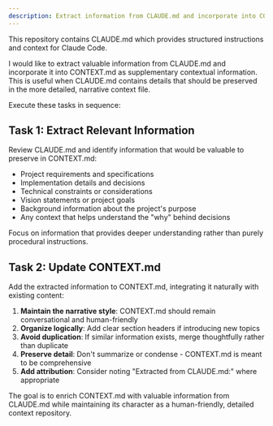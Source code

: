 ```yaml
---
description: Extract information from CLAUDE.md and incorporate into CONTEXT.md
---
```


This repository contains CLAUDE.md which provides structured instructions and context for Claude Code.

I would like to extract valuable information from CLAUDE.md and incorporate it into CONTEXT.md as supplementary contextual information. This is useful when CLAUDE.md contains details that should be preserved in the more detailed, narrative context file.

Execute these tasks in sequence:

## Task 1: Extract Relevant Information

Review CLAUDE.md and identify information that would be valuable to preserve in CONTEXT.md:
- Project requirements and specifications
- Implementation details and decisions
- Technical constraints or considerations
- Vision statements or project goals
- Background information about the project's purpose
- Any context that helps understand the "why" behind decisions

Focus on information that provides deeper understanding rather than purely procedural instructions.

## Task 2: Update CONTEXT.md

Add the extracted information to CONTEXT.md, integrating it naturally with existing content:

1. **Maintain the narrative style**: CONTEXT.md should remain conversational and human-friendly
2. **Organize logically**: Add clear section headers if introducing new topics
3. **Avoid duplication**: If similar information exists, merge thoughtfully rather than duplicate
4. **Preserve detail**: Don't summarize or condense - CONTEXT.md is meant to be comprehensive
5. **Add attribution**: Consider noting "Extracted from CLAUDE.md:" where appropriate

The goal is to enrich CONTEXT.md with valuable information from CLAUDE.md while maintaining its character as a human-friendly, detailed context repository.
